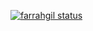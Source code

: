 [![farrahgil status](https://api.netlify.com/api/v1/badges/26c280a1-1493-4ac0-b877-d93062d2cb64/deploy-status)](https://app.netlify.com/sites/wai-eval-tools-overview/deploys)
